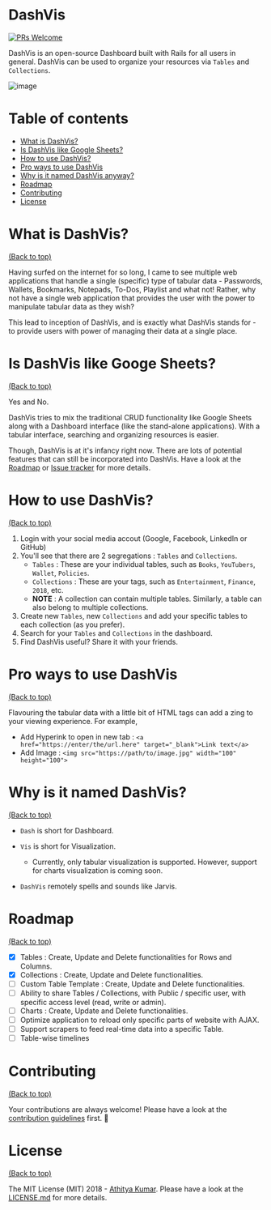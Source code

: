 # DashVis

[![PRs Welcome](https://img.shields.io/badge/PRs-welcome-brightgreen.svg?style=shields)](http://makeapullrequest.com)

DashVis is an open-source Dashboard built with Rails for all users in general. DashVis can be used to organize your resources via `Tables` and `Collections`.

 ![image](https://raw.githubusercontent.com/athityakumar/DashVis/master/app/assets/images/dv-fb.png?token=AQUQRPr9-DOdAG_taggB3AIFXLzUfEHaks5aUSUswA%3D%3D)

# Table of contents

- [What is DashVis?](#what-is-dashvis)
- [Is DashVis like Google Sheets?](#is-dashvis-like-google-sheets)
- [How to use DashVis?](#how-to-use-dashvis)
- [Pro ways to use DashVis](#pro-ways-to-use-dashvis)
- [Why is it named DashVis anyway?](#why-is-it-named-dashvis)
- [Roadmap](#roadmap)
- [Contributing](#contributing)
- [License](#license)

# What is DashVis?

[(Back to top)](#table-of-contents)

Having surfed on the internet for so long, I came to see multiple web applications that handle a single (specific) type of tabular data - Passwords, Wallets, Bookmarks, Notepads, To-Dos, Playlist and what not! Rather, why not have a single web application that provides the user with the power to manipulate tabular data as they wish?

This lead to inception of DashVis, and is exactly what DashVis stands for - to provide users with power of managing their data at a single place.

# Is DashVis like Googe Sheets?

[(Back to top)](#table-of-contents)

Yes and No.

DashVis tries to mix the traditional CRUD functionality like Google Sheets along with a Dashboard interface (like the stand-alone applications). With a tabular interface, searching and organizing resources is easier.

Though, DashVis is at it's infancy right now. There are lots of potential features that can still be incorporated into DashVis. Have a look at the [Roadmap](#roadmap) or [Issue tracker]() for more details.

# How to use DashVis?

[(Back to top)](#table-of-contents)

1. Login with your social media accout (Google, Facebook, LinkedIn or GitHub)
2. You'll see that there are 2 segregations : `Tables` and `Collections`.
    - `Tables` : These are your individual tables, such as `Books`, `YouTubers`, `Wallet`, `Policies`.
    - `Collections` : These are your tags, such as `Entertainment`, `Finance`, `2018`, etc.
    - **NOTE** : A collection can contain multiple tables. Similarly, a table can also belong to multiple collections.
3. Create new `Tables`, new `Collections` and add your specific tables to each collection (as you prefer).
4. Search for your `Tables` and `Collections` in the dashboard.
5. Find DashVis useful? Share it with your friends.

# Pro ways to use DashVis

[(Back to top)](#table-of-contents)

Flavouring the tabular data with a little bit of HTML tags can add a zing to your viewing experience. For example,

- Add Hyperink to open in new tab : `<a href="https://enter/the/url.here" target="_blank">Link text</a>`
- Add Image : `<img src="https://path/to/image.jpg" width="100" height="100">`

# Why is it named DashVis?

[(Back to top)](#table-of-contents)

- `Dash` is short for Dashboard.
- `Vis` is short for Visualization. 
    - Currently, only tabular visualization is supported. However, support for charts visualization is coming soon.

- `DashVis` remotely spells and sounds like Jarvis.

# Roadmap

[(Back to top)](#table-of-contents)

- [x] Tables : Create, Update and Delete functionalities for Rows and Columns.
- [x] Collections : Create, Update and Delete functionalities.
- [ ] Custom Table Template : Create, Update and Delete functionalities.
- [ ] Ability to share Tables / Collections, with Public / specific user, with specific access level (read, write or admin).
- [ ] Charts : Create, Update and Delete functionalities.
- [ ] Optimize application to reload only specific parts of website with AJAX.
- [ ] Support scrapers to feed real-time data into a specific Table.
- [ ] Table-wise timelines

# Contributing

[(Back to top)](#table-of-contents)

Your contributions are always welcome! Please have a look at the [contribution guidelines](CONTRIBUTING.md) first. :tada:

# License

[(Back to top)](#table-of-contents)

The MIT License (MIT) 2018 - [Athitya Kumar](https://github.com/athityakumar/). Please have a look at the [LICENSE.md](LICENSE.md) for more details.
